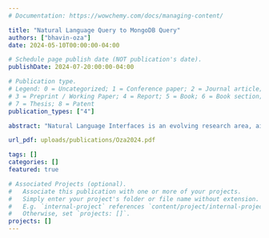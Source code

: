 ```yaml
---
# Documentation: https://wowchemy.com/docs/managing-content/

title: "Natural Language Query to MongoDB Query"
authors: ["bhavin-oza"]
date: 2024-05-10T00:00:00-04:00

# Schedule page publish date (NOT publication's date).
publishDate: 2024-07-20:00:00-04:00

# Publication type.
# Legend: 0 = Uncategorized; 1 = Conference paper; 2 = Journal article;
# 3 = Preprint / Working Paper; 4 = Report; 5 = Book; 6 = Book section;
# 7 = Thesis; 8 = Patent
publication_types: ["4"]

abstract: "Natural Language Interfaces is an evolving research area, aimed at learning and contextualizing the natural language processing for human computer interaction systems. With the advances in natural language processing (NLP) with machine learning, many significant systems have been built to understand and process human language and provide the necessary output in terms of code or database queries. Few of these systems which are remarkable are based upon works of the Transformer and its attention mechanism. Our project works on one such system, where we convert natural language queries to MongoDB queries."

url_pdf: uploads/publications/Oza2024.pdf

tags: []
categories: []
featured: true

# Associated Projects (optional).
#   Associate this publication with one or more of your projects.
#   Simply enter your project's folder or file name without extension.
#   E.g. `internal-project` references `content/project/internal-project/index.md`.
#   Otherwise, set `projects: []`.
projects: []
---
```

